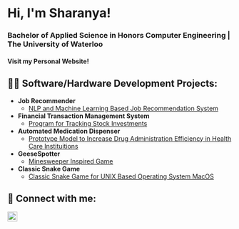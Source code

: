 <h1>Hi, I'm Sharanya!</h1> <h3>Bachelor of Applied Science in Honors Computer Engineering | The University of Waterloo</h3
<a href="https://sharanyabasu.github.io/Personal-Website/"><h4>Visit my Personal Website!</h4></a>

<h2>👩‍💻 Software/Hardware Development Projects:</h2>

- <b>Job Recommender</b>
  - [NLP and Machine Learning Based Job Recommendation System](https://github.com/SharanyaBasu/Job-Recommender)
- <b>Financial Transaction Management System</b>
  - [Program for Tracking Stock Investments](https://github.com/SharanyaBasu/Financial-Transaction-Tracker)
- <b>Automated Medication Dispenser	</b>
  - [Prototype Model to Increase Drug Administration Efficiency in Health Care Instituitions](https://github.com/maxlou05/ECE198)
- <b>GeeseSpotter</b>
  - [Minesweeper Inspired Game](https://github.com/SharanyaBasu/GeeseSpotter)
- <b>Classic Snake Game</b>
  - [Classic Snake Game for UNIX Based Operating System MacOS](https://github.com/SharanyaBasu/Snake-Game)

<h2> 🤳 Connect with me:</h2>

[<img align="left" width="22px" src="https://cdn.jsdelivr.net/npm/simple-icons@v3/icons/linkedin.svg" />][linkedin]

[linkedin]: https://www.linkedin.com/in/sharanya-basu/
